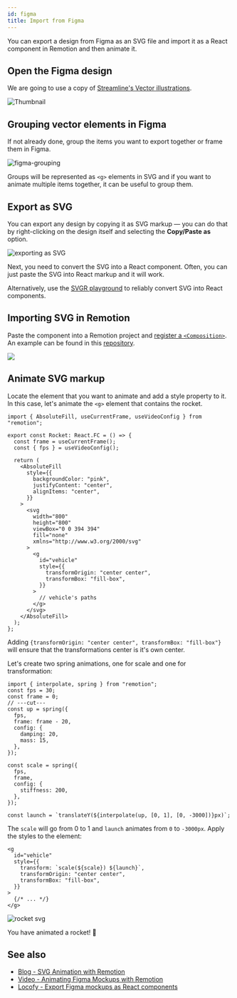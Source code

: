 ```yaml
---
id: figma
title: Import from Figma
---
```


You can export a design from Figma as an SVG file and import it as a React component in Remotion and then animate it.

## Open the Figma design

We are going to use a copy of [Streamline's Vector illustrations](https://www.figma.com/community/file/1118919399684035468).

![Thumbnail](/img/export-figma/banner.png)

## Grouping vector elements in Figma

If not already done, group the items you want to export together or frame them in Figma.

![figma-grouping](/img/export-figma/figma-grouping.gif)

Groups will be represented as `<g>` elements in SVG and if you want to animate multiple items together, it can be useful to group them.

## Export as SVG

You can export any design by copying it as SVG markup &mdash; you can do that by right-clicking on the design itself and selecting the **Copy/Paste as** option.

![exporting as SVG](/img/export-figma/copy-as-svg.png)

Next, you need to convert the SVG into a React component. Often, you can just paste the SVG into React markup and it will work.

Alternatively, use the [SVGR playground](https://react-svgr.com/playground/) to reliably convert SVG into React components.

## Importing SVG in Remotion

Paste the component into a Remotion project and [register a `<Composition>`](/docs/composition).  
An example can be found in this [repository](https://github.com/kaf-lamed-beyt/remo-sample).

![](/img/export-figma/editor-pink.png)

## Animate SVG markup

Locate the element that you want to animate and add a style property to it.
In this case, let's animate the `<g>` element that contains the rocket.

```tsx twoslash
import { AbsoluteFill, useCurrentFrame, useVideoConfig } from "remotion";

export const Rocket: React.FC = () => {
  const frame = useCurrentFrame();
  const { fps } = useVideoConfig();

  return (
    <AbsoluteFill
      style={{
        backgroundColor: "pink",
        justifyContent: "center",
        alignItems: "center",
      }}
    >
      <svg
        width="800"
        height="800"
        viewBox="0 0 394 394"
        fill="none"
        xmlns="http://www.w3.org/2000/svg"
      >
        <g
          id="vehicle"
          style={{
            transformOrigin: "center center",
            transformBox: "fill-box",
          }}
        >
          // vehicle's paths
        </g>
      </svg>
    </AbsoluteFill>
  );
};
```

Adding `{transformOrigin: "center center", transformBox: "fill-box"}` will ensure that the transformations center is it's own center.

Let's create two spring animations, one for scale and one for transformation:

```tsx twoslash
import { interpolate, spring } from "remotion";
const fps = 30;
const frame = 0;
// ---cut---
const up = spring({
  fps,
  frame: frame - 20,
  config: {
    damping: 20,
    mass: 15,
  },
});

const scale = spring({
  fps,
  frame,
  config: {
    stiffness: 200,
  },
});

const launch = `translateY(${interpolate(up, [0, 1], [0, -3000])}px)`;
```

The `scale` will go from 0 to 1 and `launch` animates from `0` to `-3000px`. Apply the styles to the element:

```tsx {3}
<g
  id="vehicle"
  style={{
    transform: `scale(${scale}) ${launch}`,
    transformOrigin: "center center",
    transformBox: "fill-box",
  }}
>
  {/* ... */}
</g>
```

![rocket svg](https://res.cloudinary.com/meje/image/upload/v1665432945/article%20assets/rocket_clhn8w.gif)

You have animated a rocket! 🚀

## See also

- [Blog - SVG Animation with Remotion](https://meje.dev/blog/svg-animtion-with-remotion)
- [Video - Animating Figma Mockups with Remotion](https://twitter.com/jnybgr/status/1496748768821133312)
- [Locofy - Export Figma mockups as React components](https://www.locofy.ai)
